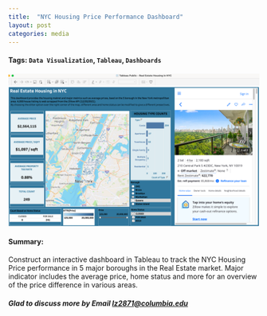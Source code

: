 ```yaml
---
title:  "NYC Housing Price Performance Dashboard"
layout: post
categories: media
---
```



#### Tags: `Data Visualization`, `Tableau`, `Dashboards` 
![Dashboard](/assets/NYC_Housing_Price_Dashboard.png)



#### Summary: 
Construct an interactive dashboard in Tableau to track the NYC Housing Price performance in 5 major boroughs in the Real Estate market.
Major indicator includes the average price, home status and more for an overview of the price difference in various areas.

##### Glad to discuss more by Email lz2871@columbia.edu ####







